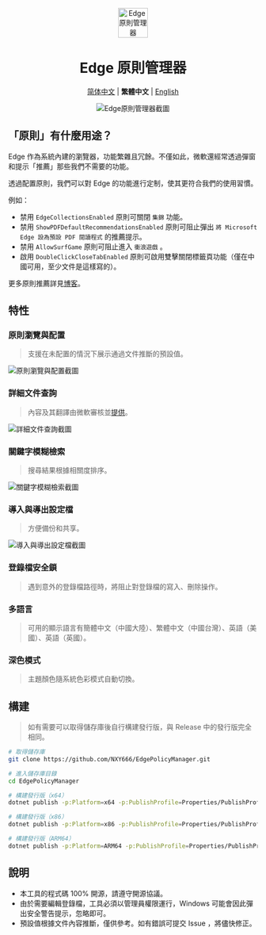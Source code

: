 <p align="center">
  <img src="https://github.com/NXY666/EdgePolicyManager/assets/62371554/6d2a0952-2101-4906-b82d-58168b4b5f8c" alt="Edge原則管理器" width="60px"/>
</p>
<h1 align="center">Edge 原則管理器</h1>
<p align="center">
    <a href="README.md">简体中文</a> | <b>繁體中文</b> | <a href="README.en-US.md">English</a>
</p>
<p align="center">
    <img alt="Edge原則管理器截圖" src="https://github.com/NXY666/EdgePolicyManager/assets/62371554/230d697f-8a2a-4cdf-a88d-1c2f04a14592"/>
</p>

## 「原則」有什麼用途？

Edge 作為系統內建的瀏覽器，功能繁雜且冗餘。不僅如此，微軟還經常透過彈窗和提示「推薦」那些我們不需要的功能。

透過配置原則，我們可以對 Edge 的功能進行定制，使其更符合我們的使用習慣。

例如：

* 禁用 `EdgeCollectionsEnabled` 原則可關閉 `集錦` 功能。
* 禁用 `ShowPDFDefaultRecommendationsEnabled` 原則可阻止彈出 `將 Microsoft Edge 設為預設 PDF 閱讀程式` 的推薦提示。
* 禁用 `AllowSurfGame` 原則可阻止進入 `衝浪遊戲` 。
* 啟用 `DoubleClickCloseTabEnabled` 原則可啟用雙擊關閉標籤頁功能（僅在中國可用，至少文件是這樣寫的）。

更多原則推薦詳見[博客](https://blog.csdn.net/NXY666/article/details/135984889)。

## 特性

### 原則瀏覽與配置

> 支援在未配置的情況下展示通過文件推斷的預設值。

![原則瀏覽與配置截圖](https://github.com/NXY666/EdgePolicyManager/assets/62371554/63720df0-35d2-4db3-bc2e-e1789fdca361)

### 詳細文件查詢

> 內容及其翻譯由微軟審核並[提供](https://www.microsoft.com/edge/business/download)。

![詳細文件查詢截圖](https://github.com/NXY666/EdgePolicyManager/assets/62371554/97e5aaf9-a4a2-4db7-8c1d-4b30ad3e8004)

### 關鍵字模糊檢索

> 搜尋結果根據相關度排序。

![關鍵字模糊檢索截圖](https://github.com/NXY666/EdgePolicyManager/assets/62371554/9bd48073-2259-4676-9b9d-3800fbe204fb)

### 導入與導出設定檔

> 方便備份和共享。

![導入與導出設定檔截圖](https://github.com/NXY666/EdgePolicyManager/assets/62371554/7fc6e305-334c-4bf4-b185-bda08163638f)

### 登錄檔安全鎖

> 遇到意外的登錄檔路徑時，將阻止對登錄檔的寫入、刪除操作。

### 多語言

> 可用的顯示語言有簡體中文（中國大陸）、繁體中文（中國台灣）、英語（美國）、英語（英國）。

### 深色模式

> 主題顏色隨系統色彩模式自動切換。

## 構建

> 如有需要可以取得儲存庫後自行構建發行版，與 Release 中的發行版完全相同。

```bash
# 取得儲存庫
git clone https://github.com/NXY666/EdgePolicyManager.git

# 進入儲存庫目錄
cd EdgePolicyManager

# 構建發行版（x64）
dotnet publish -p:Platform=x64 -p:PublishProfile=Properties/PublishProfiles/win-x64.pubxml

# 構建發行版（x86）
dotnet publish -p:Platform=x86 -p:PublishProfile=Properties/PublishProfiles/win-x86.pubxml

# 構建發行版（ARM64）
dotnet publish -p:Platform=ARM64 -p:PublishProfile=Properties/PublishProfiles/win-arm64.pubxml
```

## 說明

* 本工具的程式碼 100% 開源，請遵守開源協議。
* 由於需要編輯登錄檔，工具必須以管理員權限運行，Windows 可能會因此彈出安全警告提示，忽略即可。
* 預設值根據文件內容推斷，僅供參考。如有錯誤可提交 Issue ，將儘快修正。
